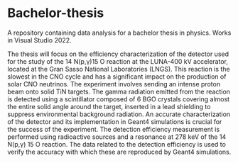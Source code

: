# Bachelor-thesis
A repository containing data analysis for a bachelor thesis in physics.
Works in Visual Studio 2022. 

The thesis will focus on the efficiency characterization of the detector used for the study of the
14 N(p,γ)15 O reaction at the LUNA-400 kV accelerator, located at the Gran Sasso National Laboratories
(LNGS). This reaction is the slowest in the CNO cycle and has a significant impact on the production of
solar CNO neutrinos. The experiment involves sending an intense proton beam onto solid TiN targets.
The gamma radiation emitted from the reaction is detected using a scintillator composed of 6 BGO
crystals covering almost the entire solid angle around the target, inserted in a lead shielding to
suppress environmental background radiation. An accurate characterization of the detector and its
implementation in Geant4 simulations is crucial for the success of the experiment. The detection
efficiency measurement is performed using radioactive sources and a resonance at 278 keV of the
14 N(p,γ) 15 O reaction. The data related to the detection efficiency is used to verify
the accuracy with which these are reproduced by Geant4 simulations.
